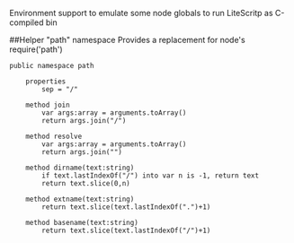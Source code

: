 Environment support to emulate some node globals
to run LiteScritp as C-compiled bin

##Helper "path" namespace
Provides a replacement for node's require('path')

    public namespace path
    
        properties 
            sep = "/"

        method join
            var args:array = arguments.toArray()
            return args.join("/")

        method resolve
            var args:array = arguments.toArray()
            return args.join("")

        method dirname(text:string)
            if text.lastIndexOf("/") into var n is -1, return text
            return text.slice(0,n)

        method extname(text:string)
            return text.slice(text.lastIndexOf(".")+1)

        method basename(text:string)
            return text.slice(text.lastIndexOf("/")+1)

